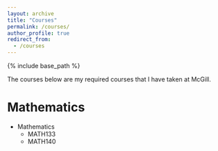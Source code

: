 ```yaml
---
layout: archive
title: "Courses"
permalink: /courses/
author_profile: true
redirect_from:
  - /courses
---
```


{% include base_path %}

The courses below are my required courses that I have taken at McGill.

Mathematics
======
* Mathematics
  * MATH133
  * MATH140
